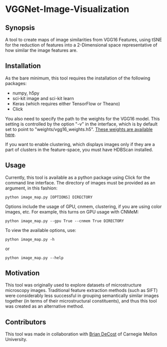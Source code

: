 # VGGNet-Image-Visualization

## Synopsis

A tool to create maps of image similarities from VGG16 Features, using tSNE for the reduction of features into a 2-Dimensional space representative of how similar the image features are.

## Installation

As the bare minimum, this tool requires the installation of the following packages:
- numpy, h5py
- sci-kit image and sci-kit learn
- Keras (which requires either TensorFlow or Theano)
- Click

You also need to specify the path to the weights for the VGG16 model. This setting is controlled by the option "-v" in the interface, which is by default set to point to "weights/vgg16_weights.h5". [These weights are available here](https://drive.google.com/a/andrew.cmu.edu/file/d/0Bz7KyqmuGsilT0J5dmRCM0ROVHc).

If you want to enable clustering, which displays images only if they are a part of clusters in the feature-space, you must have HDBScan installed.

## Usage

Currently, this tool is available as a python package using Click for the command line interface. The directory of images must be provided as an argument, in this fashion:
```
python image_map.py [OPTIONS] DIRECTORY
```
Options include the usage of GPU, cnmem, clustering, if you are using color images, etc. For example, this turns on GPU usage with CNMeM:
```
python image_map.py --gpu True --cnmem True DIRECTORY
```
To view the available options, use:
```
python image_map.py -h
```
or
```
python image_map.py --help
```

## Motivation

This tool was originally used to explore datasets of microstructure microscopy images. Traditional feature extraction methods (such as SIFT) were considerably less successful in grouping semantically similar images together (in terms of their microstructural constituents), and thus this tool was created as an alternative method.

## Contributors

This tool was made in collaboration with [Brian DeCost](https://github.com/bdecost) of Carnegie Mellon University.